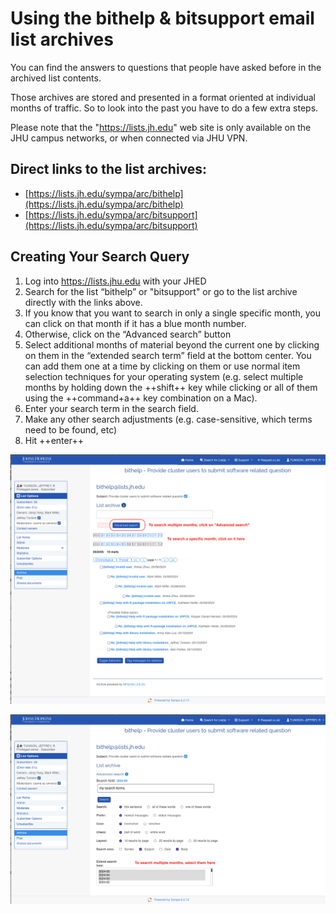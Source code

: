 # Using the bithelp & bitsupport email list archives

You can find the answers to questions that people have asked before in the archived list contents. 

Those archives are stored and presented in a format oriented at individual months of traffic. So to look into the past you have to do a few extra steps.

Please note that the "https://lists.jh.edu" web site is only available on the JHU campus networks, or when connected via JHU VPN.

## Direct links to the list archives:

* [https://lists.jh.edu/sympa/arc/bithelp](https://lists.jh.edu/sympa/arc/bithelp)
* [https://lists.jh.edu/sympa/arc/bitsupport](https://lists.jh.edu/sympa/arc/bitsupport)

## Creating Your Search Query

1. Log into https://lists.jhu.edu with your JHED
2. Search for the list “bithelp” or "bitsupport" or go to the list archive directly with the links above.
3. If you know that you want to search in only a single specific month, you can click on that month if it has a blue month number. 
4. Otherwise, click on the “Advanced search” button
4. Select additional months of material beyond the current one by clicking on them in the “extended search term” field at the bottom center. You can add them one at a time by clicking on them or use normal item selection techniques for your operating system (e.g. select multiple months by holding down the ++shift++ key while clicking or all of them using the ++command+a++ key combination on a Mac).
5. Enter your search term in the search field.
6. Make any other search adjustments (e.g. case-sensitive, which terms need to be found, etc)
7. Hit ++enter++

![first](images/list-archive-1.png)

![second](images/list-archive-2.png)
